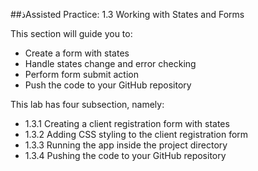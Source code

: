 ##ذAssisted Practice: 1.3 Working with States and Forms

This section will guide you to: 
 - Create a form with states 
 - Handle states change and error checking
 - Perform form submit action
 - Push the code to your GitHub repository

This lab has four subsection, namely:
 - 1.3.1 Creating a client registration form with states
 - 1.3.2 Adding CSS styling to the client registration form
 - 1.3.3 Running the app inside the project directory 
 - 1.3.4 Pushing the code to your GitHub repository